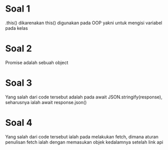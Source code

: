 # Soal 1
.this() dikarenakan this() digunakan pada OOP yakni untuk mengisi variabel pada kelas

# Soal 2
Promise adalah sebuah object

# Soal 3
Yang salah dari code tersebut adalah pada await JSON.stringify(response), seharusnya ialah await response.json()

# Soal 4
Yang salah dari code tersebut ialah pada melakukan fetch, dimana aturan penulisan fetch ialah dengan memasukan objek kedalamnya setelah link api
